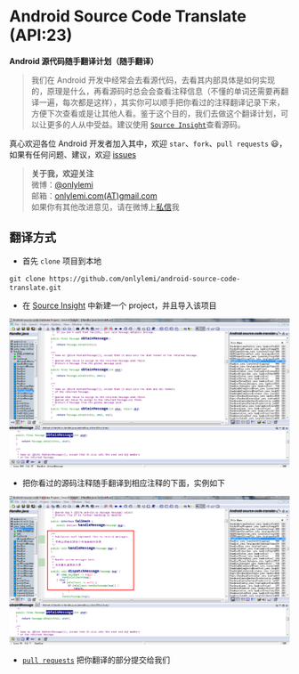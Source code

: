 # Android Source Code Translate (API:23)

**Android 源代码随手翻译计划（随手翻译）**

> 我们在 Android 开发中经常会去看源代码，去看其内部具体是如何实现的，原理是什么，再看源码时总会会查看注释信息（不懂的单词还需要再翻译一遍，每次都是这样），其实你可以顺手把你看过的注释翻译记录下来，方便下次查看或是让其他人看。鉴于这个目的，我们去做这个翻译计划，可以让更多的人从中受益。建议使用 [`Source Insight`](http://www.sourceinsight.com/)查看源码。

真心欢迎各位 Android 开发者加入其中，欢迎 `star`、`fork`、`pull requests` :smiley:，如果有任何问题、建议，欢迎 [issues](https://github.com/onlylemi/android-source-code-translate/issues)

> **关于我，欢迎关注**  
微博：[@onlylemi](http://weibo.com/xiaomi0623)  
邮箱：[onlylemi.com(AT)gmail.com](mailto:onlylemi.com@gmail.com)  
如果你有其他改进意见，请在微博上[私信](http://weibo.com/xiaomi0623)我

## 翻译方式

* 首先 `clone` 项目到本地

```shell
git clone https://github.com/onlylemi/android-source-code-translate.git
```

* 在 [Source Insight](http://www.sourceinsight.com/) 中新建一个 project，并且导入该项目

![](https://raw.githubusercontent.com/onlylemi/img/master/android_source_insight_1.png)

* 把你看过的源码注释随手翻译到相应注释的下面，实例如下

![](https://raw.githubusercontent.com/onlylemi/img/master/android_source_insight_2.png)

* [`pull requests`](https://github.com/onlylemi/android-source-code-translate/pulls) 把你翻译的部分提交给我们